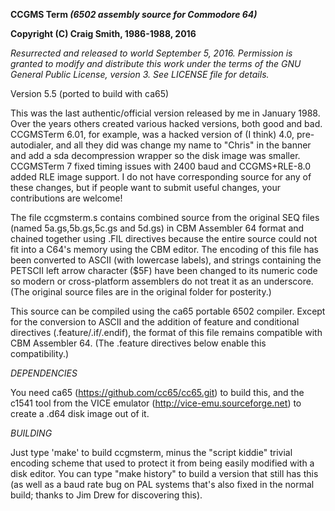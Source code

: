 
**CCGMS Term _(6502 assembly source for Commodore 64)_**

**Copyright (C) Craig Smith, 1986-1988, 2016**

*Resurrected and released to world September 5, 2016.
Permission is granted to modify and distribute this work under
the terms of the GNU General Public License, version 3.
See LICENSE file for details.*

Version 5.5 (ported to build with ca65)

This was the last authentic/official version released by me in January 1988.
Over the years others created various hacked versions, both good and bad.
CCGMSTerm 6.01, for example, was a hacked version of (I think) 4.0, pre-
autodialer, and all they did was change my name to "Chris" in the banner
and add a sda decompression wrapper so the disk image was smaller.
CCGMSTerm 7 fixed timing issues with 2400 baud and CCGMS+RLE-8.0 added RLE 
image support.  I do not have corresponding source for any of these
changes, but if people want to submit useful changes, your contributions
are welcome!

The file ccgmsterm.s contains combined source from the original SEQ files
(named 5a.gs,5b.gs,5c.gs and 5d.gs) in CBM Assembler 64 format and chained
together using .FIL directives because the entire source could not
fit into a C64's memory using the CBM editor.  The encoding of this
file has been converted to ASCII (with lowercase labels), and strings
containing the PETSCII left arrow character ($5F) have been changed
to its numeric code so modern or cross-platform assemblers do not
treat it as an underscore.  (The original source files are in the
original folder for posterity.)

This source can be compiled using the ca65 portable 6502 compiler.
Except for the conversion to ASCII and the addition of feature
and conditional directives (.feature/.if/.endif), the format of
this file remains compatible with CBM Assembler 64.
(The .feature directives below enable this compatibility.)

*DEPENDENCIES*

You need ca65 (https://github.com/cc65/cc65.git) to build this,
and the c1541 tool from the VICE emulator (http://vice-emu.sourceforge.net)
to create a .d64 disk image out of it.

*BUILDING*

Just type 'make' to build ccgmsterm, minus the "script kiddie" trivial
encoding scheme that used to protect it from being easily modified with a disk
editor.  You can type "make history" to build a version that still
has this (as well as a baud rate bug on PAL systems that's also fixed
in the normal build; thanks to Jim Drew for discovering this).



